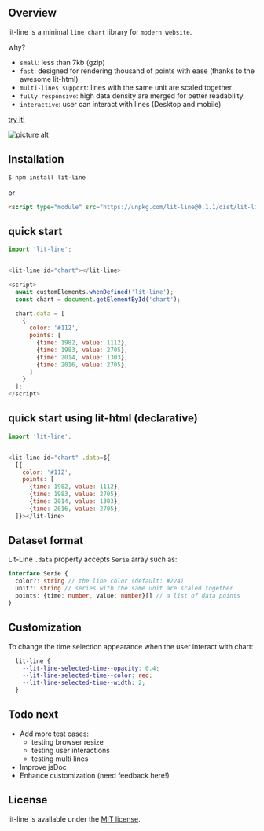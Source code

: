 ## Overview

lit-line is a minimal `line chart` library for `modern website`.

why?
 - `small`: less than 7kb (gzip)
 - `fast`: designed for rendering thousand of points with ease (thanks to the awesome lit-html)
 - `multi-lines support`: lines with the same unit are scaled together 
 - `fully responsive`: high data density are merged for better readability
 - `interactive`: user can interact with lines (Desktop and mobile)

[try it!](https://apinet.github.io)

![picture alt](https://apinet.github.io/screenshot_random.png "LitLine Random screenshot")

## Installation

```bash
$ npm install lit-line
```

or

```html
<script type="module" src="https://unpkg.com/lit-line@0.1.1/dist/lit-line.js"></script>
```

## quick start
```javascript
import 'lit-line';


<lit-line id="chart"></lit-line>

<script>
  await customElements.whenDefined('lit-line');
  const chart = document.getElementById('chart');

  chart.data = [
    {
      color: '#112',
      points: [
        {time: 1982, value: 1112},
        {time: 1983, value: 2705},
        {time: 2014, value: 1303},
        {time: 2016, value: 2705},
      ]
    }
  ];
</script>
```

## quick start using lit-html (declarative)

```javascript
import 'lit-line';


<lit-line id="chart" .data=${
  [{
    color: '#112',
    points: [
      {time: 1982, value: 1112},
      {time: 1983, value: 2705},
      {time: 2014, value: 1303},
      {time: 2016, value: 2705},
  ]}></lit-line>
```

## Dataset format
Lit-Line `.data` property accepts `Serie` array such as:

```ts
interface Serie {
  color?: string // the line color (default: #224)
  unit?: string // series with the same unit are scaled together
  points: {time: number, value: number}[] // a list of data points
}
```

## Customization
To change the time selection appearance when the user interact with chart:
```css
  lit-line {
    --lit-line-selected-time--opacity: 0.4;
    --lit-line-selected-time--color: red;
    --lit-line-selected-time--width: 2;
  }
```


## Todo next
 - Add more test cases:
    - testing browser resize
    - testing user interactions
    - ~~testing multi lines~~
 - Improve jsDoc
 - Enhance customization (need feedback here!)

## License
lit-line is available under the [MIT license](https://opensource.org/licenses/MIT).